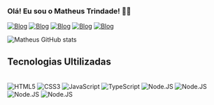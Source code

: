 ### Olá! Eu sou o Matheus Trindade! 🖐🏼

[![Blog](https://img.shields.io/badge/GitHub-100000?style=for-the-badge&logo=github&logoColor=white)](https://github.com/MatheusTRR97)
[![Blog](https://img.shields.io/badge/Instagram-E4405F?style=for-the-badge&logo=instagram&logoColor=white)](https://www.instagram.com/matheus_trr/)
[![Blog](https://img.shields.io/badge/LinkedIn-0077B5?style=for-the-badge&logo=linkedin&logoColor=white)](https://www.linkedin.com/in/matheus-de-oliveira-trindade-347931186/)
[![Blog](https://img.shields.io/badge/YouTube-FF0000?style=for-the-badge&logo=youtube&logoColor=white)](https://www.youtube.com/channel/UCu3Mri-W6So8mHj_cMtCSNA)
[![Blog](https://img.shields.io/badge/Microsoft_Outlook-0078D4?style=for-the-badge&logo=microsoft-outlook&logoColor=white)](matheustrr@outlook.com.br)

![Matheus GitHub stats](https://github-readme-stats.vercel.app/api?username=MatheusTRR97&show_icons=true&theme=dracula)


## Tecnologias Ultilizadas


<div style="display: inline_block"><br/>
    <img align="center" alt="HTML5" src="https://img.shields.io/badge/HTML5-E34F26?style=for-the-badge&logo=html5&logoColor=white" />
    <img align="center" alt="CSS3" src="https://img.shields.io/badge/CSS3-1572B6?style=for-the-badge&logo=css3&logoColor=white" />
    <img align="center" alt="JavaScript" src="https://img.shields.io/badge/JavaScript-F7DF1E?style=for-the-badge&logo=javascript&logoColor=black" />
    <img align="center" alt="TypeScript" src="https://img.shields.io/badge/TypeScript-007ACC?style=for-the-badge&logo=typescript&logoColor=white" />
    <img align="center" alt="Node.JS" src="https://img.shields.io/badge/Node.js-43853D?style=for-the-badge&logo=node.js&logoColor=white" />
    <img align="center" alt="Node.JS" src="https://img.shields.io/badge/Python-14354C?style=for-the-badge&logo=python&logoColor=white" />
    <img align="center" alt="Node.JS" src="https://img.shields.io/badge/C%23-239120?style=for-the-badge&logo=c-sharp&logoColor=white" />
    <img align="center" alt="Node.JS" src="https://img.shields.io/badge/.NET-5C2D91?style=for-the-badge&logo=.net&logoColor=white" />
</div>

<!--
**MatheusTRR97/MatheusTRR97** is a ✨ _special_ ✨ repository because its `README.md` (this file) appears on your GitHub profile.

Here are some ideas to get you started:

- 🔭 I’m currently working on ...
- 🌱 I’m currently learning ...
- 👯 I’m looking to collaborate on ...
- 🤔 I’m looking for help with ...
- 💬 Ask me about ...
- 📫 How to reach me: ...
- 😄 Pronouns: ...
- ⚡ Fun fact: ...
-->
